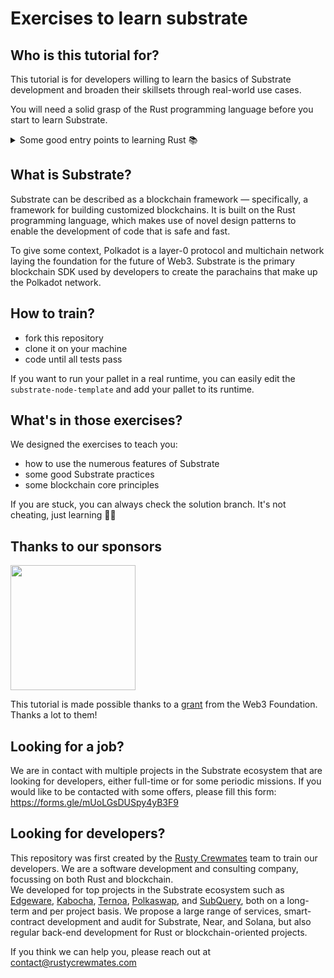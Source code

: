 # Exercises to learn substrate

## Who is this tutorial for?

This tutorial is for developers willing to learn the basics of Substrate development and broaden their skillsets through real-world use cases.

You will need a solid grasp of the Rust programming language before you start to learn Substrate.
<details>
  <summary>Some good entry points to learning Rust 📚</summary>
    
&nbsp;&nbsp;&nbsp;As officially referred to [here](https://www.rust-lang.org/learn), the best paths to get started with Rust are:
- The [Rust Book](https://doc.rust-lang.org/book/) (aka "The Book"): the official manual, which is very well written and approachable.
- The [Rustlings git repository](https://github.com/rust-lang/rustlings/): a thorough series of exercises.
- The [Rust by examples](https://doc.rust-lang.org/stable/rust-by-example/) documentation.
    
&nbsp;&nbsp;&nbsp;And of course, you should always challenge yourself with a side project or two.
    
</details>


## What is Substrate?

Substrate can be described as a blockchain framework — specifically, a framework for building customized blockchains.
It is built on the Rust programming language, which makes use of novel design patterns to enable the development of code that is safe and fast.

To give some context, Polkadot is a layer-0 protocol and multichain network laying the foundation for the future of Web3.
Substrate is the primary blockchain SDK used by developers to create the parachains that make up the Polkadot network.


## How to train?

- fork this repository
- clone it on your machine
- code until all tests pass

If you want to run your pallet in a real runtime, you can easily edit the `substrate-node-template` and add your pallet to its runtime.

## What's in those exercises?

We designed the exercises to teach you:
- how to use the numerous features of Substrate
- some good Substrate practices
- some blockchain core principles

If you are stuck, you can always check the solution branch. It's not cheating, just learning 🧑‍🎓

## Thanks to our sponsors

<img src="https://user-images.githubusercontent.com/34384633/211193223-4d81e04d-6970-409f-a5b5-f484ae98b9d0.png" width="200">

This tutorial is made possible thanks to a [grant](https://github.com/w3f/Grants-Program/blob/master/applications/substrate-tutorials.md) from the Web3 Foundation. Thanks a lot to them!

## Looking for a job?

We are in contact with multiple projects in the Substrate ecosystem that are looking for developers, either full-time or for some periodic missions. If you would like to be contacted with some offers, please fill this form: https://forms.gle/mUoLGsDUSpy4yB3F9

## Looking for developers?

This repository was first created by the [Rusty Crewmates](https://rustycrewmates.com/) team to train our developers. We are a software development and consulting company, focussing on both Rust and blockchain.  
We developed for top projects in the Substrate ecosystem such as [Edgeware](https://edgewa.re/), [Kabocha](https://www.kabocha.network/), [Ternoa](https://www.ternoa.com/), [Polkaswap](https://polkaswap.io/), and [SubQuery](https://explorer.subquery.network/), both on a long-term and per project basis.
We propose a large range of services, smart-contract development and audit for Substrate, Near, and Solana, but also regular back-end development for Rust or blockchain-oriented projects.

If you think we can help you, please reach out at contact@rustycrewmates.com
